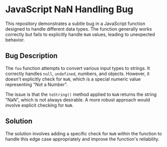 # JavaScript NaN Handling Bug

This repository demonstrates a subtle bug in a JavaScript function designed to handle different data types. The function generally works correctly but fails to explicitly handle `NaN` values, leading to unexpected behavior.

## Bug Description

The `foo` function attempts to convert various input types to strings. It correctly handles `null`, `undefined`, numbers, and objects. However, it doesn't explicitly check for `NaN`, which is a special numeric value representing "Not a Number".

The issue is that the `toString()` method applied to `NaN` returns the string "NaN", which is not always desirable.  A more robust approach would involve explicit checking for `NaN`. 

## Solution

The solution involves adding a specific check for `NaN` within the function to handle this edge case appropriately and improve the function's reliability.
